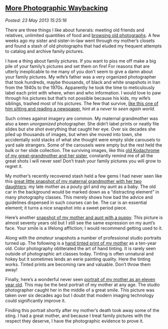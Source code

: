 
[More Photographic
Waybacking](http://bakerjd99.wordpress.com/2013/05/23/more-photographic-waybacking/)
-------------------------------------------------------------------------------------------------------

*Posted: 23 May 2013 15:25:16*

There are three things I like about funerals: meeting old friends and
relatives, unlimited quantities of food and
[browsing old
photographs](http://bakerjd99.wordpress.com/2012/03/17/the-joys-of-photographic-waybacking/).
A few weeks ago my sister and sister-in-law went through my mother’s
closets and found a stash of old photographs that had eluded my frequent
attempts to catalog and archive family pictures.

I have a thing about family pictures. If you want to piss me off make a
big pile of your family’s pictures and set them on fire! For reasons
that are utterly inexplicable to me many of you don’t seem to give a
damn about your family pictures. My wife’s father was a very organized
photographer that took hundreds, maybe thousands, of black and white
snapshots in Iran from the 1940s to the 1970s. Apparently he took the
time to meticulously label each print with where, when and who
information. I would love to paw through his pictures but that’s not
possible because his kids, my wife’s siblings, trashed most of his
pictures. The few that survive, [like this one of him sitting and reading
a newspaper](http://conceptcontrol.smugmug.com/People/My-Wifes-Family/7081266\_Gq5ZQB\#!i=473480027\&k=f2jN5SP\&lb=1\&s=A), hint
at a *never to seen again world.*

Such crimes against imagery are common. My maternal grandmother was also
a keen *unorganized* photographer. She didn’t label prints or neatly
file slides but she shot everything that caught her eye. Over six
decades she piled up thousands of images, but when she moved into town,
she accidentally sold stacks of what she thought were empty slide
carousels to yard sale strangers. Some of the carousels were empty but
the rest held the bulk or her slide collection. The surviving images,
like this [old Kodachrome of my great-grandmother and her sister](http://conceptcontrol.smugmug.com/People/From-Hazels-Albums-1/7104752\_FZK4j4\#!i=475252263\&k=s7FVxLV\&lb=1\&s=A), constantly
remind me of all the great shots I will never
see! Don’t trash your family pictures you will grow to regret it.

My mother’s recently recovered stash held a few gems I had never seen
like this [great little snapshot of my maternal grandmother with her two
daughters](http://conceptcontrol.smugmug.com/People/From-Hazels-Albums-1/7104752\_FZK4j4\#!i=2524884643\&k=WcQmrR4\&lb=1\&s=A): my late mother
as a pouty girl and my aunt as a baby. The
old car in the background would be marked down as a “distracting
element” in many photography classes. This merely shows how bad the
advice and guidelines dispensed in such courses can be. The car is an
essential element; it turns a nice snapshot into a sweet period piece.

Here’s another [snapshot of my mother and aunt with a puppy](http://conceptcontrol.smugmug.com/People/From-Hazels-Albums-1/7104752\_FZK4j4\#!i=2525057933\&k=DsggvtX\&lb=1\&s=A). 
This picture is almost seventy years old but I still
see the same expression on my aunt’s face. Your smile is a lifelong
affliction; I would recommend getting used to it.

Along with the *amateur* snapshots a number of professional studio
portraits turned up. The following is a [hand tinted print of my mother](http://conceptcontrol.smugmug.com/People/From-Hazels-Albums-1/7104752\_FZK4j4\#!i=2521568789\&k=sg9BR5f\&lb=1\&s=A) 
as a ten-year old. Color
photography obliterated the art of hand tinting. It is rarely seen
outside of photographic art classes today. Tinting is often unnatural
and hokey but it sometimes lends an eerie painting quality. Here the
tinting works. Tinted prints are becoming rare and valuable. Don’t throw
them away!

Finally, here’s a wonderful never seen [portrait of my mother as an
eleven year old](http://conceptcontrol.smugmug.com/People/From-Hazels-Albums-1/7104752\_FZK4j4\#!i=2521568625\&k=86Sn8rs\&lb=1\&s=A).
This may be the best portrait
of my mother at any age. The studio photographer caught her in the
middle of a great smile. This picture was taken over six decades ago but
I doubt that modern imaging technology could significantly improve it.

Finding this portrait shortly after my mother’s death took away some of
the sting. I had a great mother, and because I treat family pictures
with the respect they deserve, I have the photographic evidence to prove
it.
